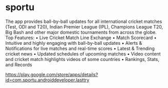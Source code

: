 # sportu
The app provides ball-by-ball updates for all international cricket matches (Test, ODI and T20), Indian Premier League (IPL), Champions League T20, Big Bash and other major domestic tournaments from across the globe.  
Top Features: 
• Live Cricket Match Line Exchange 
• Match Scorecard 
• Intuitive and highly engaging with ball-by-ball updates 
• Alerts &amp; Notifications for live matches and real-time scores 
• Latest &amp; Trending cricket news 
• Updated schedules of upcoming matches
• Video content and cricket match highlights videos of some countries
• Rankings, Stats, and Records 



https://play.google.com/store/apps/details?id=com.sportu.androiddeveloper.lasttry
